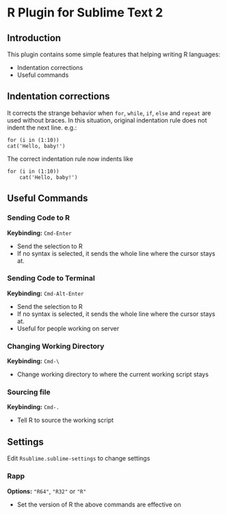 R Plugin for Sublime Text 2
====================

Introduction
------------
This plugin contains some simple features that helping writing R languages:
* Indentation corrections
* Useful commands

Indentation corrections
-----------------------
It corrects the strange behavior when `for`, `while`, `if`, `else` and `repeat` are used without braces. In this situation, original indentation rule does not indent the next line. e.g.:

    for (i in (1:10))
    cat('Hello, baby!')

The correct indentation rule now indents like

    for (i in (1:10))
        cat('Hello, baby!')

Useful Commands
---------------
### Sending Code to R ###
**Keybinding:** `Cmd-Enter`

* Send the selection to R
* If no syntax is selected, it sends the whole line where the cursor stays at.

### Sending Code to Terminal ###
**Keybinding:** `Cmd-Alt-Enter`

* Send the selection to R
* If no syntax is selected, it sends the whole line where the cursor stays at.
* Useful for people working on server

### Changing Working Directory ###
**Keybinding:** `Cmd-\`

* Change working directory to where the current working script stays

### Sourcing file ###
**Keybinding:** `Cmd-.`

* Tell R to source the working script

Settings
---------
Edit `Rsublime.sublime-settings` to change settings

### Rapp ####
**Options:** `"R64"`, `"R32"` or `"R"`
* Set the version of R the above commands are effective on